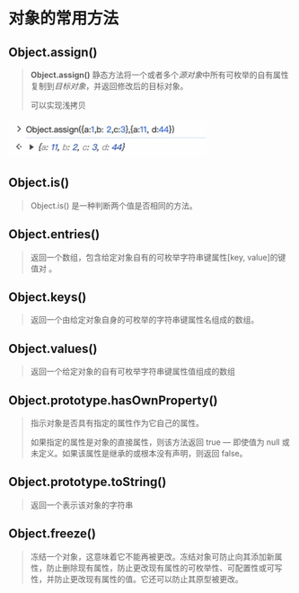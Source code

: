# 对象的常用方法

## Object.assign()

> **Object.assign()** 静态方法将一个或者多个*源对象*中所有可枚举的自有属性复制到*目标对象*，并返回修改后的目标对象。
>
> 可以实现浅拷贝

<img src='./images/04/01.png'>

## Object.is()

> Object.is() 是一种判断两个值是否相同的方法。

## Object.entries()

> 返回一个数组，包含给定对象自有的可枚举字符串键属性[key, value]的键值对 。

## Object.keys()

> 返回一个由给定对象自身的可枚举的字符串键属性名组成的数组。

## Object.values()

> 返回一个给定对象的自有可枚举字符串键属性值组成的数组

## Object.prototype.hasOwnProperty()

> 指示对象是否具有指定的属性作为它自己的属性。
>
> 如果指定的属性是对象的直接属性，则该方法返回 true — 即使值为 null 或未定义。如果该属性是继承的或根本没有声明，则返回 false。

## Object.prototype.toString()

> 返回一个表示该对象的字符串

## Object.freeze()

> 冻结一个对象，这意味着它不能再被更改。冻结对象可防止向其添加新属性，防止删除现有属性，防止更改现有属性的可枚举性、可配置性或可写性，并防止更改现有属性的值。它还可以防止其原型被更改。